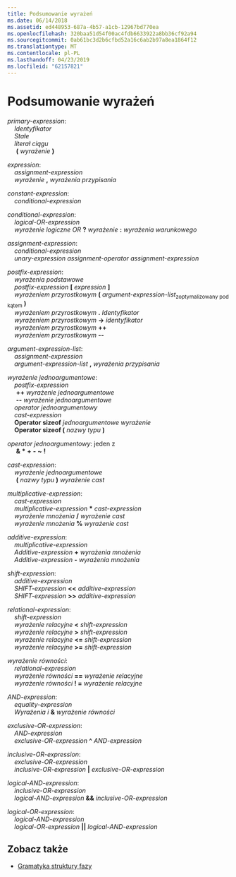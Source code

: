 ```yaml
---
title: Podsumowanie wyrażeń
ms.date: 06/14/2018
ms.assetid: ed448953-687a-4b57-a1cb-12967bd770ea
ms.openlocfilehash: 320baa51d54f00ac4fdb6633922a8bb36cf92a94
ms.sourcegitcommit: 0ab61bc3d2b6cfbd52a16c6ab2b97a8ea1864f12
ms.translationtype: MT
ms.contentlocale: pl-PL
ms.lasthandoff: 04/23/2019
ms.locfileid: "62157821"
---
```

# <a name="summary-of-expressions"></a>Podsumowanie wyrażeń

*primary-expression*:<br/>
&nbsp;&nbsp;&nbsp;&nbsp;*Identyfikator*<br/>
&nbsp;&nbsp;&nbsp;&nbsp;*Stałe*<br/>
&nbsp;&nbsp;&nbsp;&nbsp;*literał ciągu*<br/>
&nbsp;&nbsp;&nbsp;&nbsp; **(** *wyrażenie* **)**

*expression*:<br/>
&nbsp;&nbsp;&nbsp;&nbsp;*assignment-expression*<br/>
&nbsp;&nbsp;&nbsp;&nbsp;*wyrażenie* **,** *wyrażenia przypisania*

*constant-expression*:<br/>
&nbsp;&nbsp;&nbsp;&nbsp;*conditional-expression*

*conditional-expression*:<br/>
&nbsp;&nbsp;&nbsp;&nbsp;*logical-OR-expression*<br/>
&nbsp;&nbsp;&nbsp;&nbsp;*wyrażenie logiczne OR* **?**  *wyrażenie* **:** *wyrażenia warunkowego*

*assignment-expression*:<br/>
&nbsp;&nbsp;&nbsp;&nbsp;*conditional-expression*<br/>
&nbsp;&nbsp;&nbsp;&nbsp;*unary-expression* *assignment-operator* *assignment-expression*

*postfix-expression*:<br/>
&nbsp;&nbsp;&nbsp;&nbsp;*wyrażenia podstawowe*<br/>
&nbsp;&nbsp;&nbsp;&nbsp;*postfix-expression*  **[**  *expression*  **]**<br/>
&nbsp;&nbsp;&nbsp;&nbsp;*wyrażeniem przyrostkowym* **(** *argument-expression-list*<sub>zoptymalizowany pod kątem</sub> **)**<br/>
&nbsp;&nbsp;&nbsp;&nbsp;*wyrażeniem przyrostkowym* **.**  *Identyfikator*<br/>
&nbsp;&nbsp;&nbsp;&nbsp;*wyrażeniem przyrostkowym* **->** *identyfikator*<br/>
&nbsp;&nbsp;&nbsp;&nbsp;*wyrażeniem przyrostkowym*  **++**<br/>
&nbsp;&nbsp;&nbsp;&nbsp;*wyrażeniem przyrostkowym*  **--**

*argument-expression-list*:<br/>
&nbsp;&nbsp;&nbsp;&nbsp;*assignment-expression*<br/>
&nbsp;&nbsp;&nbsp;&nbsp;*argument-expression-list* **,** *wyrażenia przypisania*

*wyrażenie jednoargumentowe*:<br/>
&nbsp;&nbsp;&nbsp;&nbsp;*postfix-expression*<br/>
&nbsp;&nbsp;&nbsp;&nbsp; **++**  *wyrażenie jednoargumentowe*<br/>
&nbsp;&nbsp;&nbsp;&nbsp; **--**  *wyrażenie jednoargumentowe*<br/>
&nbsp;&nbsp;&nbsp;&nbsp;*operator jednoargumentowy*<br/>
&nbsp;&nbsp;&nbsp;&nbsp;*cast-expression*<br/>
&nbsp;&nbsp;&nbsp;&nbsp;**Operator sizeof** *jednoargumentowe wyrażenie*<br/>
&nbsp;&nbsp;&nbsp;&nbsp;**Operator sizeof (** *nazwy typu* **)**

*operator jednoargumentowy*: jeden z<br/>
&nbsp;&nbsp;&nbsp;&nbsp; **&** **&#42;** **+** **-** **~** **!**

*cast-expression*:<br/>
&nbsp;&nbsp;&nbsp;&nbsp;*wyrażenie jednoargumentowe*<br/>
&nbsp;&nbsp;&nbsp;&nbsp; **(** *nazwy typu* **)** *wyrażenie cast*

*multiplicative-expression*:<br/>
&nbsp;&nbsp;&nbsp;&nbsp;*cast-expression*<br/>
&nbsp;&nbsp;&nbsp;&nbsp;*multiplicative-expression*  **&#42;**  *cast-expression*<br/>
&nbsp;&nbsp;&nbsp;&nbsp;*wyrażenie mnożenia* **/** *wyrażenie cast*<br/>
&nbsp;&nbsp;&nbsp;&nbsp;*wyrażenie mnożenia* **%** *wyrażenie cast*

*additive-expression*:<br/>
&nbsp;&nbsp;&nbsp;&nbsp;*multiplicative-expression*<br/>
&nbsp;&nbsp;&nbsp;&nbsp;*Additive-expression* **+** *wyrażenia mnożenia*<br/>
&nbsp;&nbsp;&nbsp;&nbsp;*Additive-expression* **-** *wyrażenia mnożenia*

*shift-expression*:<br/>
&nbsp;&nbsp;&nbsp;&nbsp;*additive-expression*<br/>
&nbsp;&nbsp;&nbsp;&nbsp;*SHIFT-expression* **\<\<** *additive-expression*<br/>
&nbsp;&nbsp;&nbsp;&nbsp;*SHIFT-expression* **>>** *additive-expression*

*relational-expression*:<br/>
&nbsp;&nbsp;&nbsp;&nbsp;*shift-expression*<br/>
&nbsp;&nbsp;&nbsp;&nbsp;*wyrażenie relacyjne* **\<** *shift-expression*<br/>
&nbsp;&nbsp;&nbsp;&nbsp;*wyrażenie relacyjne* **>** *shift-expression*<br/>
&nbsp;&nbsp;&nbsp;&nbsp;*wyrażenie relacyjne* **\<=** *shift-expression*<br/>
&nbsp;&nbsp;&nbsp;&nbsp;*wyrażenie relacyjne* **>=** *shift-expression*

*wyrażenie równości*:<br/>
&nbsp;&nbsp;&nbsp;&nbsp;*relational-expression*<br/>
&nbsp;&nbsp;&nbsp;&nbsp;*wyrażenie równości* **==** *wyrażenie relacyjne*<br/>
&nbsp;&nbsp;&nbsp;&nbsp;*wyrażenie równości* **! =** *wyrażenie relacyjne*

*AND-expression*:<br/>
&nbsp;&nbsp;&nbsp;&nbsp;*equality-expression*<br/>
&nbsp;&nbsp;&nbsp;&nbsp;*Wyrażenia i* **&** *wyrażenie równości*

*exclusive-OR-expression*:<br/>
&nbsp;&nbsp;&nbsp;&nbsp;*AND-expression*<br/>
&nbsp;&nbsp;&nbsp;&nbsp;*exclusive-OR-expression*  **^**  *AND-expression*

*inclusive-OR-expression*:<br/>
&nbsp;&nbsp;&nbsp;&nbsp;*exclusive-OR-expression*<br/>
&nbsp;&nbsp;&nbsp;&nbsp;*inclusive-OR-expression*  **&#124;**  *exclusive-OR-expression*

*logical-AND-expression*:<br/>
&nbsp;&nbsp;&nbsp;&nbsp;*inclusive-OR-expression*<br/>
&nbsp;&nbsp;&nbsp;&nbsp;*logical-AND-expression*  **&&**  *inclusive-OR-expression*

*logical-OR-expression*:<br/>
&nbsp;&nbsp;&nbsp;&nbsp;*logical-AND-expression*<br/>
&nbsp;&nbsp;&nbsp;&nbsp;*logical-OR-expression*  **&#124;&#124;**  *logical-AND-expression*

## <a name="see-also"></a>Zobacz także

- [Gramatyka struktury fazy](../c-language/phrase-structure-grammar.md)
